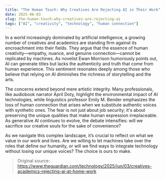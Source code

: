 ```yaml
---
title: "The Human Touch: Why Creatives Are Rejecting AI in Their Work"
date: 2025-06-03
slug: the-human-touch-why-creatives-are-rejecting-ai
tags: ["AI", "creativity", "technology", "human connection"]
---
```


In a world increasingly dominated by artificial intelligence, a growing number of creatives and academics are standing firm against its encroachment into their fields. They argue that the essence of human creativity—empathy, nuance, and genuine connection—cannot be replicated by machines. As novelist Ewan Morrison humorously points out, AI can generate titles but lacks the authenticity and truth that come from human experience. This sentiment resonates deeply among those who believe that relying on AI diminishes the richness of storytelling and the arts.

The concerns extend beyond mere artistic integrity. Many professionals, like audiobook narrator April Doty, highlight the environmental impact of AI technologies, while linguistics professor Emily M. Bender emphasizes the loss of human connection that arises when we substitute authentic voices with synthetic ones. The fear is not just about job security; it's about preserving the unique qualities that make human expression irreplaceable. As generative AI continues to evolve, the debate intensifies: will we sacrifice our creative souls for the sake of convenience?

As we navigate this complex landscape, it’s crucial to reflect on what we value in our work and lives. Are we willing to let machines take over the roles that define our humanity, or will we find ways to integrate technology without losing our unique voices? The choice is ours to make.

> Original source: https://www.theguardian.com/technology/2025/jun/03/creatives-academics-rejecting-ai-at-home-work